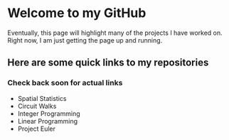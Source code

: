 # Welcome to my GitHub

Eventually, this page will highlight many of the projects I have worked on. Right now, I am just getting the page up and running.

## Here are some quick links to my repositories
### Check back soon for actual links
- Spatial Statistics
- Circuit Walks
- Integer Programming
- Linear Programming
- Project Euler
